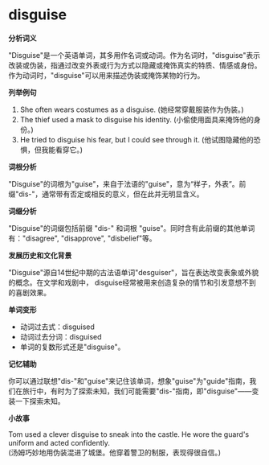 # disguise

**分析词义**

  

"Disguise"是一个英语单词，其多用作名词或动词。作为名词时，"disguise"表示改装或伪装，指通过改变外表或行为方式以隐藏或掩饰真实的特质、情感或身份。作为动词时，"disguise"可以用来描述伪装或掩饰某物的行为。

  

**列举例句**

  

1.  She often wears costumes as a disguise. (她经常穿戴服装作为伪装。)
2.  The thief used a mask to disguise his identity. (小偷使用面具来掩饰他的身份。)
3.  He tried to disguise his fear, but I could see through it. (他试图隐藏他的恐惧，但我能看穿它。)

  

**词根分析**

  

"Disguise"的词根为"guise"，来自于法语的"guise"，意为“样子，外表”。前缀"dis-"，通常带有否定或相反的意义，但在此并无明显含义。

  

**词缀分析**

  

"Disguise"的词缀包括前缀 "dis-" 和词根 "guise"。同时含有此前缀的其他单词有："disagree", "disapprove", "disbelief"等。

  

**发展历史和文化背景**

  

"Disguise"源自14世纪中期的古法语单词"desguiser"，旨在表达改变表象或外貌的概念。在文学和戏剧中， disguise经常被用来创造复杂的情节和引发意想不到的喜剧效果。

  

**单词变形**

  

*   动词过去式：disguised
*   动词过去分词：disguised
*   单词的复数形式还是"disguise"。

  

**记忆辅助**

  

你可以通过联想"dis-"和"guise"来记住该单词，想象"guise"为"guide"指南，我们在旅行中，有时为了探索未知，我们可能需要"dis-"指南，即"disguise"——变装一下探索未知。

  

**小故事**

  

Tom used a clever disguise to sneak into the castle. He wore the guard's uniform and acted confidently.  
(汤姆巧妙地用伪装混进了城堡。他穿着警卫的制服，表现得很自信。)

